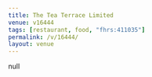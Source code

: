 ```yaml
---
title: The Tea Terrace Limited
venue: v16444
tags: [restaurant, food, "fhrs:411035"]
permalink: /v/16444/
layout: venue
---
```

null